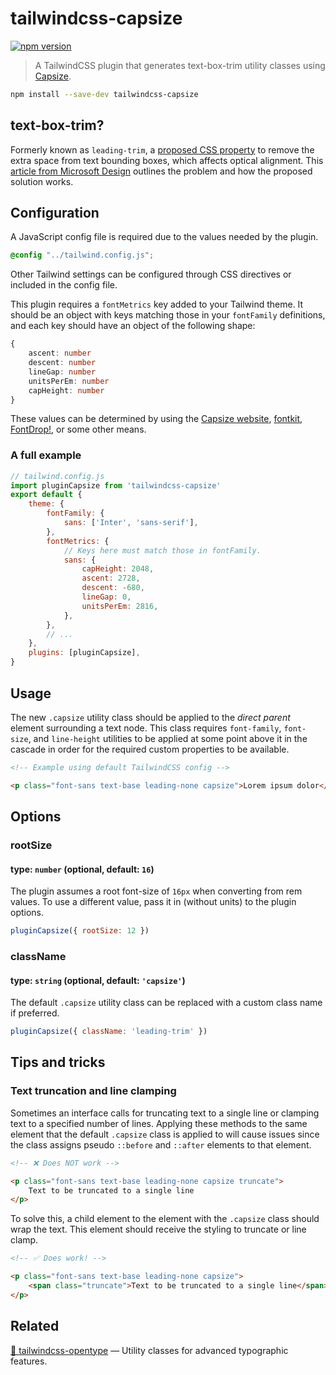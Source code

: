 # tailwindcss-capsize

[![npm version][npm-img]][npm-url]

> A TailwindCSS plugin that generates text-box-trim utility classes using [Capsize].

```bash
npm install --save-dev tailwindcss-capsize
```

## text-box-trim?

Formerly known as `leading-trim`, a [proposed CSS property] to remove the extra space from text bounding boxes, which affects optical alignment. This [article from Microsoft Design] outlines the problem and how the proposed solution works.

## Configuration

A JavaScript config file is required due to the values needed by the plugin. 

```css
@config "../tailwind.config.js";
```

Other Tailwind settings can be configured through CSS directives or included in the config file.

This plugin requires a `fontMetrics` key added to your Tailwind theme. It should
be an object with keys matching those in your `fontFamily` definitions, and each key should have an object of the following shape:

```ts
{
	ascent: number
	descent: number
	lineGap: number
	unitsPerEm: number
	capHeight: number
}
```

These values can be determined by using the [Capsize website], [fontkit], [FontDrop!], or some other means.

### A full example

```js
// tailwind.config.js
import pluginCapsize from 'tailwindcss-capsize'
export default {
	theme: {
		fontFamily: {
			sans: ['Inter', 'sans-serif'],
		},
		fontMetrics: {
			// Keys here must match those in fontFamily.
			sans: {
				capHeight: 2048,
				ascent: 2728,
				descent: -680,
				lineGap: 0,
				unitsPerEm: 2816,
			},
		},
		// ...
	},
	plugins: [pluginCapsize],
}
```

## Usage

The new `.capsize` utility class should be applied to the _direct parent_ element surrounding a text node. This class requires `font-family`, `font-size`, and `line-height` utilities to be applied at some point above it in the cascade in order for the required custom properties to be available.

```html
<!-- Example using default TailwindCSS config -->

<p class="font-sans text-base leading-none capsize">Lorem ipsum dolor</p>
```

## Options

### rootSize

#### type: `number` (optional, default: `16`)

The plugin assumes a root font-size of `16px` when converting from rem values. To use a different value, pass it in (without units) to the plugin options.

```js
pluginCapsize({ rootSize: 12 })
```

### className

#### type: `string` (optional, default: `'capsize'`)

The default `.capsize` utility class can be replaced with a custom class name if preferred.

```js
pluginCapsize({ className: 'leading-trim' })
```

## Tips and tricks

### Text truncation and line clamping

Sometimes an interface calls for truncating text to a single line or clamping text to a specified number of lines. Applying these methods to the same element that the default `.capsize` class is applied to will cause issues since the class assigns pseudo `::before` and `::after` elements to that element.

```html
<!-- ❌ Does NOT work -->

<p class="font-sans text-base leading-none capsize truncate">
	Text to be truncated to a single line
</p>
```

To solve this, a child element to the element with the `.capsize` class should wrap the text. This element should receive the styling to truncate or line clamp.

```html
<!-- ✅ Does work! -->

<p class="font-sans text-base leading-none capsize">
	<span class="truncate">Text to be truncated to a single line</span>
</p>
```

## Related

[🔡 tailwindcss-opentype] — Utility classes for advanced typographic features.

[npm-url]: https://www.npmjs.com/package/tailwindcss-capsize
[npm-img]: https://img.shields.io/npm/v/tailwindcss-capsize.svg?style=flat-square
[Capsize]: https://github.com/seek-oss/capsize
[proposed CSS property]: https://www.w3.org/TR/css-inline-3/#leading-trim
[article from microsoft design]: https://medium.com/microsoft-design/leading-trim-the-future-of-digital-typesetting-d082d84b202
[Capsize website]: https://seek-oss.github.io/capsize/
[fontkit]: https://github.com/foliojs/fontkit
[FontDrop!]: https://fontdrop.info
[🔡 tailwindcss-opentype]: https://github.com/stormwarning/tailwindcss-opentype
